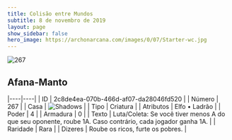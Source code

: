 ```yaml
---
title: Colisão entre Mundos
subtitle: 8 de novembro de 2019
layout: page
show_sidebar: false
hero_image: https://archonarcana.com/images/0/07/Starter-wc.jpg
---
```


![267](https://cdn.keyforgegame.com/media/card_front/pt/452_267_G58J6265CQ3Q_pt.png)

## Afana-Manto

|----|----|
| ID | 2c8de4ea-070b-466d-af07-da28046fd520 |
| Número | 267 |
| Casa | ![Shadows](https://archonarcana.com/images/thumb/e/ee/Shadows.png/22px-Shadows.png "Sombras") |
| Tipo | Criatura |
| Atributos | Elfo • Ladrão |
| Poder | 4 |
| Armadura | 0 |
| Texto | Luta/Coleta: Se você tiver menos A  do que seu oponente, roube 1A.  Caso contrário, cada jogador ganha 1A. |
| Raridade | Rara |
| Dizeres | Roube os ricos, furte os pobres. |
